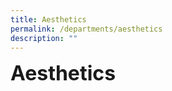 ```yaml
---
title: Aesthetics
permalink: /departments/aesthetics
description: ""
---
```

**<font size=6>Aesthetics</font>**

